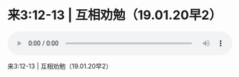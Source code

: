 # 来3:12-13 | 互相劝勉（19.01.20早2）

<audio style="width: 100%;" preload="false" controls controlslist="nodownload"><source src="//cdn.wechat.edu.pl/audio/mp3/old/27328.mp3" type="audio/mpeg">Your browser does not support the audio element.</audio>


<p>来3:12-13 | 互相劝勉（19.01.20早2）</p>